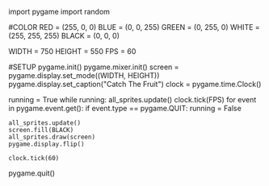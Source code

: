 import pygame
import random


#COLOR
RED = (255, 0, 0)
BLUE = (0, 0, 255)
GREEN = (0, 255, 0)
WHITE = (255, 255, 255)
BLACK = (0, 0, 0)


WIDTH = 750
HEIGHT = 550
FPS = 60

#SETUP
pygame.init()
pygame.mixer.init()
screen = pygame.display.set_mode((WIDTH, HEIGHT))
pygame.display.set_caption("Catch The Fruit")
clock = pygame.time.Clock()



running = True
while running:
    all_sprites.update()
    clock.tick(FPS)
    for event in pygame.event.get():
        if event.type == pygame.QUIT:
            running = False
            
    all_sprites.update()
    screen.fill(BLACK)
    all_sprites.draw(screen)
    pygame.display.flip()
    
    clock.tick(60)
    
pygame.quit()
            
